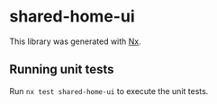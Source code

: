 # shared-home-ui

This library was generated with [Nx](https://nx.dev).

## Running unit tests

Run `nx test shared-home-ui` to execute the unit tests.
